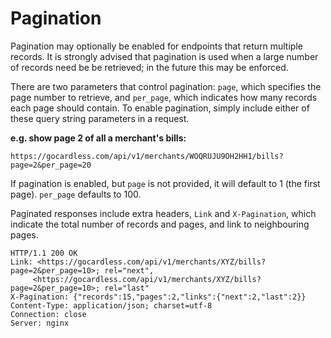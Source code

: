 # Pagination

Pagination may optionally be enabled for endpoints that return multiple records. It is strongly advised that pagination is used when a large number of records need be be retrieved; in the future this may be enforced.

There are two parameters that control pagination: `page`, which specifies the page number to retrieve, and `per_page`, which indicates how many records each page should contain. To enable pagination, simply include either of these query string parameters in a request.

**e.g. show page 2 of all a merchant's bills:**

	https://gocardless.com/api/v1/merchants/WOQRUJU9OH2HH1/bills?page=2&per_page=20

If pagination is enabled, but `page` is not provided, it will default to 1 (the first page). `per_page` defaults to 100.

Paginated responses include extra headers, `Link` and  `X-Pagination`, which indicate the total number of records and pages, and link to neighbouring pages.

	HTTP/1.1 200 OK
	Link: <https://gocardless.com/api/v1/merchants/XYZ/bills?page=2&per_page=10>; rel="next",
	     <https://gocardless.com/api/v1/merchants/XYZ/bills?page=2&per_page=10>; rel="last"
	X-Pagination: {"records":15,"pages":2,"links":{"next":2,"last":2}}
	Content-Type: application/json; charset=utf-8
	Connection: close
	Server: nginx